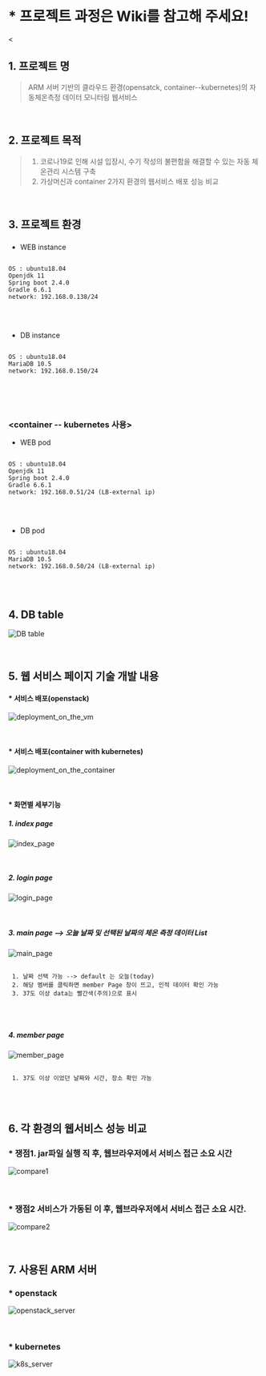 # * 프로젝트 과정은 Wiki를 참고해 주세요!

<

## 1. 프로젝트 명 
> ARM 서버 기반의 클라우드 환경(opensatck, container--kubernetes)의 자동체온측정 데이터 모니터링 웹서비스

<br>

## 2. 프로젝트 목적 
> 1. 코로나19로 인해 시설 입장시, 수기 작성의 불편함을 해결할 수 있는 자동 체온관리 시스템 구축
> 2. 가상머신과 container 2가지 환경의 웹서비스 배포 성능 비교

<br>

## 3. 프로젝트 환경

### <openstack>
  
* WEB instance
<pre>
<code>
OS : ubuntu18.04
Openjdk 11
Spring boot 2.4.0
Gradle 6.6.1
network: 192.168.0.138/24
</code>
</pre>

<br>
  
* DB instance
<pre>
<code>
OS : ubuntu18.04
MariaDB 10.5
network: 192.168.0.150/24
</code>
</pre>

<br>
<br>

### <container -- kubernetes 사용>

* WEB pod
<pre>
<code>
OS : ubuntu18.04
Openjdk 11
Spring boot 2.4.0
Gradle 6.6.1
network: 192.168.0.51/24 (LB-external ip)
</code>
</pre>

<br>

* DB pod
<pre>
<code>
OS : ubuntu18.04
MariaDB 10.5
network: 192.168.0.50/24 (LB-external ip)
</code>
</pre>

<br>

## 4. DB table
![DB table](https://user-images.githubusercontent.com/46100398/96832592-f5100c00-1479-11eb-8964-d360ef6615fa.png)

<br>

## 5. 웹 서비스 페이지 기술 개발 내용
#### * 서비스 배포(openstack)
![deployment_on_the_vm](https://user-images.githubusercontent.com/46100398/99230191-5dac9780-2832-11eb-9a38-c79ff7548d3c.PNG)

<br>

#### * 서비스 배포(container with kubernetes)
![deployment_on_the_container](https://user-images.githubusercontent.com/46100398/99230263-7917a280-2832-11eb-9220-73db80a71afc.PNG)

<br>

#### * 화면별 세부기능
##### 1. index page
![index_page](https://camo.githubusercontent.com/8457092e5b0f3d23aeb0a6b195d6b229d7c92080bbd01194bd6070ce281692de/68747470733a2f2f706f737466696c65732e707374617469632e6e65742f4d6a41794d4441354d6a4e664d5445302f4d4441784e6a41774f4451304d6a67344e5467352e78756348506775644e5a344b6d3231584d56553468756a6b756b427478384a7536567944774d546b716659672e314b68625a503373395f42735848534138344d47317337387474524e6f78476a475074776355374b416d45672e504e472e3232796f7572735f2f696e646578506167652e706e673f747970653d77353830)

<br>

##### 2. login page
![login_page](https://camo.githubusercontent.com/2fbad2b6cbeadf534a19c85dbd81ed57c80830a09b7efc4f1a09dc645d0ba3a1/68747470733a2f2f706f737466696c65732e707374617469632e6e65742f4d6a41794d4441354d6a56664d54637a2f4d4441784e6a41784d4445344f5463794e5451352e4175594d4c63633672415846353071576d53627242435037493269376b6b68427a706a43726d5873597855672e49384a64596977396743667552685a7338336e6442306c4d764c665a335834586f6d307a4154426a6f694d672e504e472e3232796f7572735f2f6c6f67696e50616765332e706e673f747970653d77353830)

<br>

##### 3. main page --> 오늘 날짜 및 선택된 날짜의 체온 측정 데이터 List 
![main_page](https://user-images.githubusercontent.com/46100398/99233740-fd6c2480-2836-11eb-96ae-dead652ef1c5.png)

<pre>
<code>
 1. 날짜 선택 가능 --> default 는 오늘(today)
 2. 해당 멤버를 클릭하면 member Page 창이 뜨고, 인적 데이터 확인 가능
 3. 37도 이상 data는 빨간색(주의)으로 표시
</code>
</pre>

<br>

##### 4. member page
![member_page](https://user-images.githubusercontent.com/46100398/99233776-09f07d00-2837-11eb-9d66-41713feddb88.png)

<pre>
<code>
 1. 37도 이상 이었던 날짜와 시간, 장소 확인 가능
</code>
</pre>

<br>

## 6. 각 환경의 웹서비스 성능 비교
### * 쟁점1. jar파일 실행 직 후, 웹브라우저에서 서비스 접근 소요 시간
![compare1](https://user-images.githubusercontent.com/46100398/99234904-82a40900-2838-11eb-890f-970e446d0047.PNG)

<br>

### * 쟁점2 서비스가 가동된 이 후, 웹브라우저에서 서비스 접근 소요 시간. 
![compare2](https://user-images.githubusercontent.com/46100398/99234942-8c2d7100-2838-11eb-9b76-2adcfe5d045e.PNG)

<br>


## 7. 사용된 ARM 서버
### * openstack 
![openstack_server](https://user-images.githubusercontent.com/46100398/99251266-601dea00-2850-11eb-84e4-a23af267024b.PNG)

<br>

### * kubernetes
![k8s_server](https://user-images.githubusercontent.com/46100398/99251281-6744f800-2850-11eb-8543-95c1dfa600a6.PNG)
